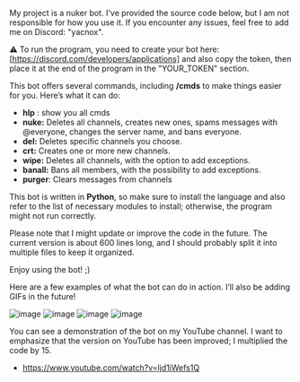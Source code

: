 My project is a nuker bot. I've provided the source code below, but I am not responsible for how you use it. If you encounter any issues, feel free to add me on Discord: "yacnox".

⚠️ To run the program, you need to create your bot here: [https://discord.com/developers/applications] and also copy the token, then place it at the end of the program in the "YOUR_TOKEN" section.

This bot offers several commands, including **/cmds** to make things easier for you. Here’s what it can do:  

- **hlp** : show you all cmds
- **nuke:** Deletes all channels, creates new ones, spams messages with @everyone, changes the server name, and bans everyone.  
- **del:** Deletes specific channels you choose.  
- **crt:** Creates one or more new channels.  
- **wipe:** Deletes all channels, with the option to add exceptions.  
- **banall:** Bans all members, with the possibility to add exceptions.
- **purger**: Clears messages from channels

This bot is written in **Python**, so make sure to install the language and also refer to the list of necessary modules to install; otherwise, the program might not run correctly.  

Please note that I might update or improve the code in the future. The current version is about 600 lines long, and I should probably split it into multiple files to keep it organized.  

Enjoy using the bot! ;)


Here are a few examples of what the bot can do in action. I’ll also be adding GIFs in the future!

![image](https://github.com/user-attachments/assets/b2cc8969-cf12-4069-8f6d-d78f7c5e1f2b)
![image](https://github.com/user-attachments/assets/5692e419-52ee-492c-b95d-4250a830b931)
![image](https://github.com/user-attachments/assets/7c373830-6e69-45c3-bf4c-cb45d56f6cc5)
![image](https://github.com/user-attachments/assets/3ab3e33c-ea72-4654-a571-c81039dc4968)



You can see a demonstration of the bot on my YouTube channel. I want to emphasize that the version on YouTube has been improved; I multiplied the code by 15.

- https://www.youtube.com/watch?v=ljd1iWefs1Q
